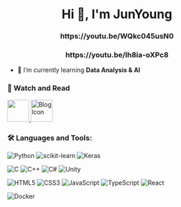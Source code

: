 <h1 align="center">Hi 👋, I'm JunYoung</h1>
<h3 align="center">https://youtu.be/WQkc045usN0</h3>
<h3 align="Center">https://youtu.be/lh8ia-oXPc8</h3>

- 🌱 I’m currently learning **Data Analysis & AI**

<div class="Watch">
        <h3>📝 Watch and Read</h3>
        <a href="https://www.youtube.com/@%EC%98%A4%EB%8A%98%EC%A0%90%EC%8B%AC%EC%9D%80%ED%96%84%EB%B2%84%EA%B1%B0/featured" target="blank">
                <img src="https://github.com/user-attachments/assets/04ec7264-c164-4013-927c-aa676442695b" width="50">
        </a>
        <a href="https://blog.naver.com/njy3006" target="_blank">
            <img src="https://github.com/user-attachments/assets/a3630f95-2016-4a73-bdd1-2002dd8cdb41" alt="Blog Icon" width="50">
        </a>
    </div>


<h3 align="left"> 🛠️ Languages and Tools:</h3>
<p align="left">
  
![Python](https://img.shields.io/badge/python-3670A0?style=for-the-badge&logo=python&logoColor=ffdd54)
![scikit-learn](https://img.shields.io/badge/scikit--learn-%23F7931E.svg?style=for-the-badge&logo=scikit-learn&logoColor=white)
![Keras](https://img.shields.io/badge/Keras-%23D00000.svg?style=for-the-badge&logo=Keras&logoColor=white)

![C](https://img.shields.io/badge/c-%2300599C.svg?style=for-the-badge&logo=c&logoColor=white)
![C++](https://img.shields.io/badge/c++-%2300599C.svg?style=for-the-badge&logo=c%2B%2B&logoColor=white)
![C#](https://img.shields.io/badge/c%23-%23239120.svg?style=for-the-badge&logo=csharp&logoColor=white)
![Unity](https://img.shields.io/badge/unity-%23000000.svg?style=for-the-badge&logo=unity&logoColor=white)

![HTML5](https://img.shields.io/badge/html5-%23E34F26.svg?style=for-the-badge&logo=html5&logoColor=white)
![CSS3](https://img.shields.io/badge/css3-%231572B6.svg?style=for-the-badge&logo=css3&logoColor=white)
![JavaScript](https://img.shields.io/badge/javascript-%23323330.svg?style=for-the-badge&logo=javascript&logoColor=%23F7DF1E)
![TypeScript](https://img.shields.io/badge/typescript-%23007ACC.svg?style=for-the-badge&logo=typescript&logoColor=white)
![React](https://img.shields.io/badge/react-%2320232a.svg?style=for-the-badge&logo=react&logoColor=%2361DAFB)

![Docker](https://img.shields.io/badge/docker-%230db7ed.svg?style=for-the-badge&logo=docker&logoColor=white)
